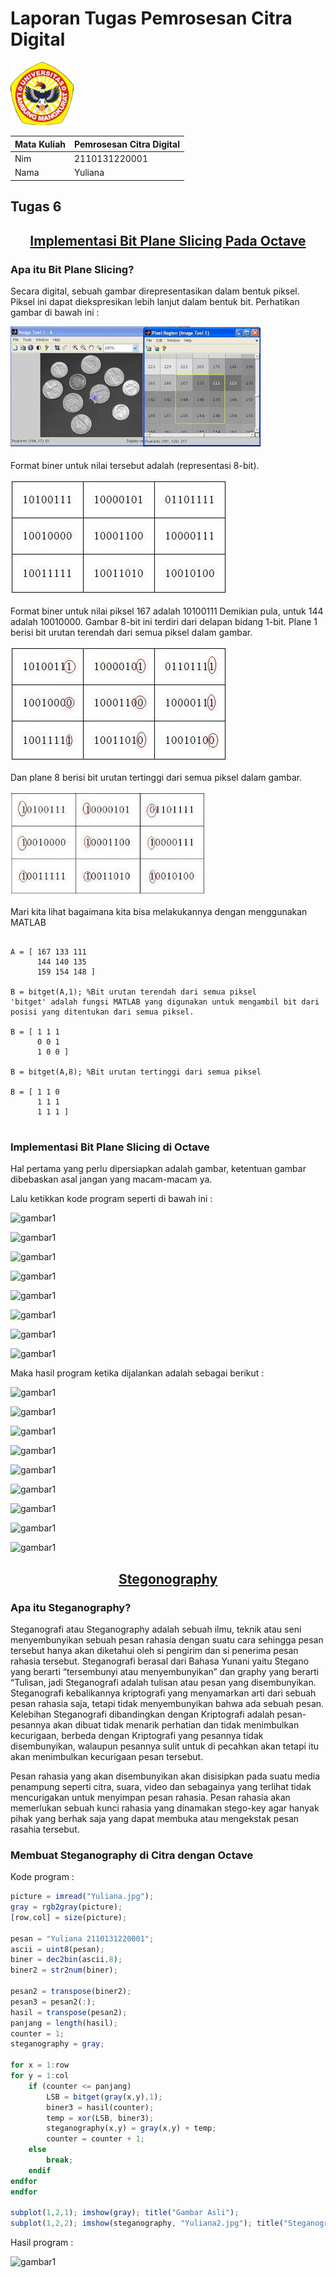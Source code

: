# Laporan Tugas Pemrosesan Citra Digital
<img src="/Gambar/Gambar-Tugas-6/Logo-ULM.png" width="20%" height="20%">

Mata Kuliah | Pemrosesan Citra Digital
--------|--------
Nim | 2110131220001
Nama | Yuliana
## **Tugas 6**

<h2 align=center><u>Implementasi Bit Plane Slicing Pada Octave</u></h2>

### Apa itu Bit Plane Slicing?

Secara digital, sebuah gambar direpresentasikan dalam bentuk piksel. Piksel ini dapat diekspresikan lebih lanjut dalam bentuk bit. Perhatikan gambar di bawah ini :

![gambar1](/Gambar/Gambar-Tugas-6/bit_plane_slicing_1.JPG "gambar1")

Format biner untuk nilai tersebut adalah (representasi 8-bit).

![gambar1](/Gambar/Gambar-Tugas-6/bit_plane_slicing_2.JPG "gambar2")

Format biner untuk nilai piksel 167 adalah 10100111 Demikian pula, untuk 144 adalah 10010000. Gambar 8-bit ini terdiri dari delapan bidang 1-bit. Plane 1 berisi bit urutan terendah dari semua piksel dalam gambar.

![gambar1](/Gambar/Gambar-Tugas-6/bit_plane_slicing_3.JPG "gambar3")

Dan plane 8 berisi bit urutan tertinggi dari semua piksel dalam gambar.

![gambar1](/Gambar/Gambar-Tugas-6/bit_plane_slicing_4.JPG "gambar4")

Mari kita lihat bagaimana kita bisa melakukannya dengan menggunakan MATLAB

```oktave

A = [ 167 133 111
      144 140 135
      159 154 148 ]

B = bitget(A,1); %Bit urutan terendah dari semua piksel
'bitget' adalah fungsi MATLAB yang digunakan untuk mengambil bit dari posisi yang ditentukan dari semua piksel.

B = [ 1 1 1
      0 0 1
      1 0 0 ]

B = bitget(A,8); %Bit urutan tertinggi dari semua piksel

B = [ 1 1 0
      1 1 1 
      1 1 1 ]
      
```

### Implementasi Bit Plane Slicing di Octave

Hal pertama yang perlu dipersiapkan adalah gambar, ketentuan gambar dibebaskan asal jangan yang macam-macam ya.

Lalu ketikkan kode program seperti di bawah ini :

![gambar1](/Gambar/Gambar-Tugas-6/... "gambar1")

![gambar1](/Gambar/Gambar-Tugas-6/... "gambar1")

![gambar1](/Gambar/Gambar-Tugas-6/... "gambar1")

![gambar1](/Gambar/Gambar-Tugas-6/... "gambar1")

![gambar1](/Gambar/Gambar-Tugas-6/... "gambar1")

![gambar1](/Gambar/Gambar-Tugas-6/... "gambar1")

![gambar1](/Gambar/Gambar-Tugas-6/... "gambar1")

![gambar1](/Gambar/Gambar-Tugas-6/... "gambar1")

Maka hasil program ketika dijalankan adalah sebagai berikut :

![gambar1](/Gambar/Gambar-Tugas-6/... "gambar1")

![gambar1](/Gambar/Gambar-Tugas-6/... "gambar1")

![gambar1](/Gambar/Gambar-Tugas-6/... "gambar1")

![gambar1](/Gambar/Gambar-Tugas-6/... "gambar1")

![gambar1](/Gambar/Gambar-Tugas-6/... "gambar1")

![gambar1](/Gambar/Gambar-Tugas-6/... "gambar1")

![gambar1](/Gambar/Gambar-Tugas-6/... "gambar1")

![gambar1](/Gambar/Gambar-Tugas-6/... "gambar1")

![gambar1](/Gambar/Gambar-Tugas-6/... "gambar1")

<h2 align=center><u>Stegonography</u></h2>

### Apa itu Steganography?

Steganografi atau Steganography adalah sebuah ilmu, teknik atau seni menyembunyikan sebuah pesan rahasia dengan suatu cara sehingga pesan tersebut hanya akan diketahui oleh si pengirim dan si penerima pesan rahasia tersebut. Steganografi berasal dari Bahasa Yunani yaitu Stegano yang berarti “tersembunyi atau menyembunyikan” dan graphy yang berarti “Tulisan, jadi Steganografi adalah tulisan atau pesan yang disembunyikan. Steganografi kebalikannya kriptografi yang menyamarkan arti dari sebuah pesan rahasia saja, tetapi tidak menyembunyikan bahwa ada sebuah pesan. Kelebihan Steganografi dibandingkan dengan Kriptografi adalah pesan-pesannya akan dibuat tidak menarik perhatian dan tidak menimbulkan kecurigaan, berbeda dengan Kriptografi yang pesannya tidak disembunyikan, walaupun pesannya sulit untuk di pecahkan akan tetapi itu akan menimbulkan kecurigaan pesan tersebut.

Pesan rahasia yang akan disembunyikan akan disisipkan pada suatu media penampung seperti citra, suara, video dan sebagainya yang terlihat tidak mencurigakan untuk menyimpan pesan rahasia. Pesan rahasia akan memerlukan sebuah kunci rahasia yang dinamakan stego-key agar hanyak pihak yang berhak saja yang dapat membuka atau mengekstak pesan rasahia tersebut.

### Membuat Steganography di Citra dengan Octave

Kode program :
```octave
picture = imread("Yuliana.jpg");
gray = rgb2gray(picture);
[row,col] = size(picture);

pesan = "Yuliana 2110131220001";
ascii = uint8(pesan);
biner = dec2bin(ascii,8);
biner2 = str2num(biner);

pesan2 = transpose(biner2);
pesan3 = pesan2(:);
hasil = transpose(pesan2);
panjang = length(hasil);
counter = 1;
steganography = gray;

for x = 1:row
for y = 1:col
	if (counter <= panjang)
		LSB = bitget(gray(x,y),1);
		biner3 = hasil(counter);
		temp = xor(LSB, biner3);
		steganography(x,y) = gray(x,y) + temp;
		counter = counter + 1;
	else
		break;
	endif
endfor
endfor

subplot(1,2,1); imshow(gray); title("Gambar Asli");
subplot(1,2,2); imshow(steganography, "Yuliana2.jpg"); title("Steganography");
```
Hasil program :

![gambar1](/Gambar/Gambar-Tugas-6/... "gambar1")

